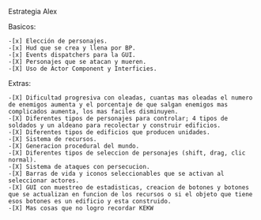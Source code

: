 Estrategia Alex
  
  Basicos:
  
    -[x] Elección de personajes.
    -[x] Hud que se crea y llena por BP.
    -[x] Events dispatchers para la GUI.
    -[X] Personajes que se atacan y mueren.
    -[X] Uso de Actor Component y Interficies.

  Extras:

    -[X] Dificultad progresiva con oleadas, cuantas mas oleadas el numero de enemigos aumenta y el porcentaje de que salgan enemigos mas complicados aumenta, los mas faciles disminuyen.
    -[X] Diferentes tipos de personajes para controlar; 4 tipos de soldados y un aldeano para recolectar y construir edificios.
    -[X] Diferentes tipos de edificios que producen unidades.
    -[X] Sistema de recursos.
    -[X] Generacion procedural del mundo.
    -[X] Diferentes tipos de seleccion de personajes (shift, drag, clic normal).
    -[X] Sistema de ataques con persecucion.
    -[X] Barras de vida y iconos seleccionables que se activan al seleccionar actores.
    -[X] GUI con muestreo de estadisticas, creacion de botones y botones que se actualizan en funcion de los recursos o si el objeto que tiene esos botones es un edificio y esta construido.
    -[X] Mas cosas que no logro recordar KEKW
    
